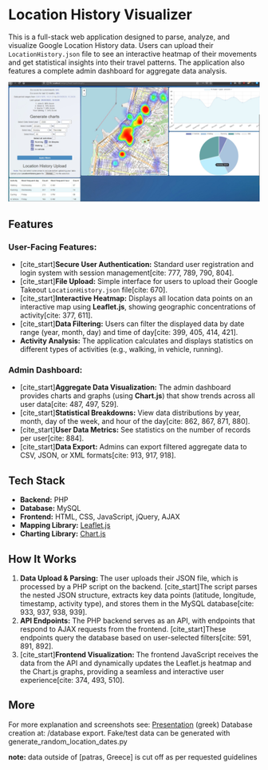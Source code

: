 # Location History Visualizer

This is a full-stack web application designed to parse, analyze, and visualize Google Location History data. Users can upload their `LocationHistory.json` file to see an interactive heatmap of their movements and get statistical insights into their travel patterns. The application also features a complete admin dashboard for aggregate data analysis.

![heatmap, statistics](/other/overview.png?raw=true "Overview")

## Features

### User-Facing Features:
* [cite_start]**Secure User Authentication:** Standard user registration and login system with session management[cite: 777, 789, 790, 804].
* [cite_start]**File Upload:** Simple interface for users to upload their Google Takeout `LocationHistory.json` file[cite: 670].
* [cite_start]**Interactive Heatmap:** Displays all location data points on an interactive map using **Leaflet.js**, showing geographic concentrations of activity[cite: 377, 611].
* [cite_start]**Data Filtering:** Users can filter the displayed data by date range (year, month, day) and time of day[cite: 399, 405, 414, 421].
* **Activity Analysis:** The application calculates and displays statistics on different types of activities (e.g., walking, in vehicle, running).

### Admin Dashboard:
* [cite_start]**Aggregate Data Visualization:** The admin dashboard provides charts and graphs (using **Chart.js**) that show trends across all user data[cite: 487, 497, 529].
* [cite_start]**Statistical Breakdowns:** View data distributions by year, month, day of the week, and hour of the day[cite: 862, 867, 871, 880].
* [cite_start]**User Data Metrics:** See statistics on the number of records per user[cite: 884].
* [cite_start]**Data Export:** Admins can export filtered aggregate data to CSV, JSON, or XML formats[cite: 913, 917, 918].

## Tech Stack

* **Backend:** PHP
* **Database:** MySQL
* **Frontend:** HTML, CSS, JavaScript, jQuery, AJAX
* **Mapping Library:** [Leaflet.js](https://leafletjs.com/)
* **Charting Library:** [Chart.js](https://www.chartjs.org/)

## How It Works

1.  **Data Upload & Parsing:** The user uploads their JSON file, which is processed by a PHP script on the backend. [cite_start]The script parses the nested JSON structure, extracts key data points (latitude, longitude, timestamp, activity type), and stores them in the MySQL database[cite: 933, 937, 938, 939].
2.  **API Endpoints:** The PHP backend serves as an API, with endpoints that respond to AJAX requests from the frontend. [cite_start]These endpoints query the database based on user-selected filters[cite: 591, 891, 892].
3.  [cite_start]**Frontend Visualization:** The frontend JavaScript receives the data from the API and dynamically updates the Leaflet.js heatmap and the Chart.js graphs, providing a seamless and interactive user experience[cite: 374, 493, 510].

## More
For more explanation and screenshots see: [Presentation](/presentation.pdf) (greek)
Database creation at: /database export. Fake/test data can be generated with generate_random_location_dates.py

<b>note:</b> data outside of [patras, Greece] is cut off as per requested guidelines
